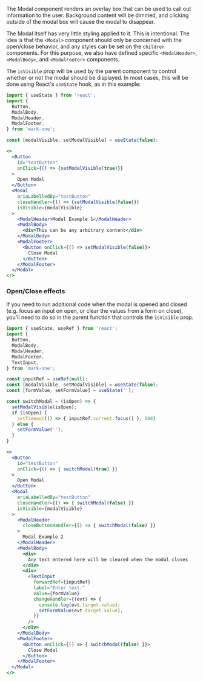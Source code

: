 The Modal component renders an overlay box that can be used to call out information to the user. Background content will be dimmed, and clicking outside of the modal box will cause the modal to disappear.

The Modal itself has very little styling applied to it. This is intentional. The idea is that the `<Modal>` component should only be concerned with the open/close behavior, and any styles can be set on the `children` components. For this purpose, we also have defined specific `<ModalHeader>`, `<ModalBody>`, and `<ModalFooter>` components.

The `isVisible` prop will be used by the parent component to control whether or not the modal should be displayed. In most cases, this will be done using React's `useState` hook, as in this example:

```jsx
import { useState } from 'react';
import { 
  Button,
  ModalBody,
  ModalHeader,
  ModalFooter,
} from 'mark-one';

const [modalVisible, setModalVisible] = useState(false);

<>
  <Button
    id="testButton"
    onClick={() => {setModalVisible(true)}}
  >
    Open Modal
  </Button>
  <Modal
    ariaLabelledBy="testButton"
    closeHandler={() => {setModalVisible(false)}}
    isVisible={modalVisible}
  >
    <ModalHeader>Modal Example 1</ModalHeader>
    <ModalBody>
      <div>This can be any arbitrary content</div>
    </ModalBody>
    <ModalFooter>
      <Button onClick={() => setModalVisible(false)}>
        Close Modal
      </Button>
    </ModalFooter>
  </Modal>
</>
```

### Open/Close effects

If you need to run additional code when the modal is opened and closed (e.g. focus an input on open, or clear the values from a form on close), you'll need to do so in the parent function that controls the `isVisible` prop.

```jsx
import { useState, useRef } from 'react';
import {
  Button,
  ModalBody,
  ModalHeader,
  ModalFooter,
  TextInput,
} from 'mark-one';

const inputRef = useRef(null);
const [modalVisible, setModalVisible] = useState(false);
const [formValue, setFormValue] = useState('');

const switchModal = (isOpen) => {
  setModalVisible(isOpen);
  if (isOpen) {
    setTimeout(() => { inputRef.current.focus() }, 500)
  } else {
    setFormValue('');
  }
}

<>
  <Button
    id="testButton"
    onClick={() => { switchModal(true) }}
  >
    Open Modal
  </Button>
  <Modal
    ariaLabelledBy="testButton"
    closeHandler={() => { switchModal(false) }}
    isVisible={modalVisible}
  >
    <ModalHeader
      closeButtonHandler={() => { switchModal(false) }}
    >
      Modal Example 2
    </ModalHeader>
    <ModalBody>
      <div>
        Any text entered here will be cleared when the modal closes
      </div>
      <div>
        <TextInput
          forwardRef={inputRef}
          label="Enter text:"
          value={formValue}
          changeHandler={(evt) => {
            console.log(evt.target.value);
            setFormValue(evt.target.value);
          }}
        />
      </div>
    </ModalBody>
    <ModalFooter>
      <Button onClick={() => { switchModal(false) }}>
        Close Modal
      </Button>
    </ModalFooter>
  </Modal>
</>
```
